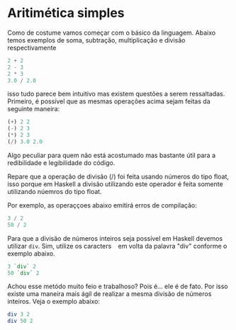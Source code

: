 
# Aritimética simples

Como de costume vamos começar com o básico da linguagem.
Abaixo temos exemplos de soma, subtração, multiplicação e divisão respectivamente

```` haskell
2 + 2
2 - 3
2 * 3
3.0 / 2.0
````

isso tudo parece bem intuitivo mas existem questões a serem ressaltadas.  
Primeiro, é possível que as mesmas operações acima sejam feitas da seguinte maneira:

```` haskell
(+) 2 2
(-) 2 3
(*) 2 3
(/) 3.0 2.0
````

Algo peculiar para quem não está acostumado mas bastante útil para a redibilidade e legibilidade do código.  

Repare que a operação de divisão (/) foi feita usando números do tipo float, isso porque em Haskell a divisão utilizando este operador é feita somente utilizando núemros do tipo float.  

Por exemplo, as operaççoes abaixo emitirá erros de compilação:

```` haskell
3 / 2
50 / 2
````

Para que a divisão de números inteiros seja possível em Haskell devemos utilizar `div`.
Sim, utilize os caracters ` ` em volta da palavra "div" conforme o exemplo abaixo.

```` haskell
3 `div` 2
50 `div` 2
````

Achou esse metódo muito feio e trabalhoso? Pois é... ele é de fato. Por isso existe uma maneira mais ágil de realizar a mesma divisão de números inteiros. Veja o exemplo abaixo:

```` haskell
div 3 2
div 50 2
````
